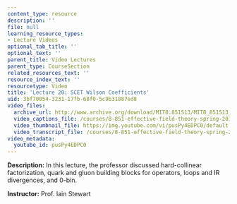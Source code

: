 ```yaml
---
content_type: resource
description: ''
file: null
learning_resource_types:
- Lecture Videos
optional_tab_title: ''
optional_text: ''
parent_title: Video Lectures
parent_type: CourseSection
related_resources_text: ''
resource_index_text: ''
resourcetype: Video
title: 'Lecture 20: SCET Wilson Coefficients'
uid: 3bf70054-3231-17fb-68f0-5c9b31887ed8
video_files:
  archive_url: http://www.archive.org/download/MIT8.851S13/MIT8_851S13_lec20_300k.mp4
  video_captions_file: /courses/8-851-effective-field-theory-spring-2013/37373e9afdc2561fa801086391e75112_pusPy4EDPC0.vtt
  video_thumbnail_file: https://img.youtube.com/vi/pusPy4EDPC0/default.jpg
  video_transcript_file: /courses/8-851-effective-field-theory-spring-2013/675a005606801865dc78772d12f743f7_pusPy4EDPC0.pdf
video_metadata:
  youtube_id: pusPy4EDPC0
---
```


**Description:** In this lecture, the professor discussed hard-collinear factorization, quark and gluon building blocks for operators, loops and IR divergences, and 0-bin.

**Instructor:** Prof. Iain Stewart